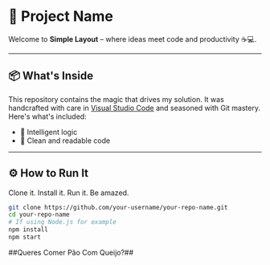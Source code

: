 # 🚀 Project Name

Welcome to **Simple Layout** – where ideas meet code and productivity ☕💻.

---

## 📦 What's Inside

This repository contains the magic that drives my solution. It was handcrafted with care in [Visual Studio Code](https://code.visualstudio.com/) and seasoned with Git mastery. Here's what's included:

- 🤖 Intelligent logic
- 🎨 Clean and readable code

---

## ⚙️ How to Run It

Clone it. Install it. Run it. Be amazed.

```bash
git clone https://github.com/your-username/your-repo-name.git
cd your-repo-name
# If using Node.js for example
npm install
npm start
```

##Queres Comer Pão Com Queijo?##
